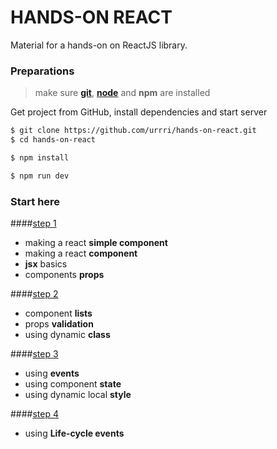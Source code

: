 # HANDS-ON REACT

Material for a hands-on on ReactJS library.

### Preparations

> make sure **[git](https://git-scm.com/downloads)**, **[node](https://nodejs.org/en/)** and **npm** are installed

Get project from GitHub, install dependencies and start server
```sh
$ git clone https://github.com/urrri/hands-on-react.git
$ cd hands-on-react

$ npm install

$ npm run dev
```
### Start here

####[step 1](https://github.com/tikalk/hands-on-react/tree/step1)
- making a react **simple component**
- making a react **component**
- **jsx** basics
- components **props**

####[step 2](https://github.com/tikalk/hands-on-react/tree/step2)
- component **lists**
- props **validation**
- using dynamic **class**

####[step 3](https://github.com/tikalk/hands-on-react/tree/step3)
- using **events**
- using component **state**
- using dynamic local **style**

####[step 4](https://github.com/tikalk/hands-on-react/tree/step4)
- using **Life-cycle events**


